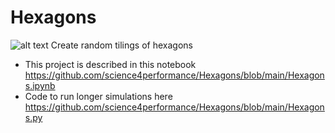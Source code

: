 # Hexagons
![alt text](https://github.com/science4performance/Hexagons/blob/main/Hexagon%206.png)
 Create random tilings of hexagons
- This project is described in this notebook https://github.com/science4performance/Hexagons/blob/main/Hexagons.ipynb
- Code to run longer simulations here https://github.com/science4performance/Hexagons/blob/main/Hexagons.py

